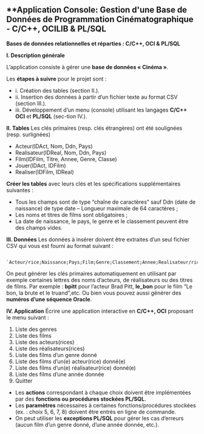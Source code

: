 ﻿## **Application Console: Gestion d'une Base de Données de Programmation Cinématographique - C/C++, OCILIB & PL/SQL
**Bases de données relationnelles et réparties : C/C++, OCI & PL/SQL**

**I.  Description générale**

L’application consiste à gérer une **base de données « Cinéma »**.

Les **étapes à suivre** pour le projet sont :

 - i. Création des tables (section II.).
 - ii. Insertion des données à partir d’un fichier texte au format CSV
   (section III.).
 - iii. Développement d’un menu (console) utilisant les langages **C/C++**
   **OCI** et **PL/SQL** (sec-tion IV.).

**II. Tables**
Les clés primaires (resp. clés étrangères) ont été soulignées (resp. surlignées) 
 - Acteur(IDAct, Nom, Ddn, Pays)
 - Realisateur(IDReal, Nom, Ddn, Pays)
 - Film(IDFilm, Titre, Annee, Genre, Classe)
 - Jouer(IDAct, IDFilm)
 - Realiser(IDFilm, IDReal)

**Créer les tables** avec leurs clés et les spécifications supplémentaires suivantes :
 - Tous les champs sont de type “chaîne de caractères” sauf Ddn (date de
   naissance) de type date – Longueur maximale de 64 caractères ;
 - Les noms et titres de films sont obligatoires ;
 - La date de naissance, le pays, le genre et le classement peuvent être
   des champs vides.

**III. Données**
Les données à insérer doivent être extraites d’un seul fichier CSV qui vous est fourni au format suivant :
   

     `Acteur/rice;Naissance;Pays;Film;Genre;Classement;Annee;Realisateur/rice;Naissance;Pays`

On peut générer les clés primaires automatiquement en utilisant par exemple certaines lettres des noms d’acteurs, de réalisateurs ou des titres de films.
Par exemple : **bpitt** pour l’acteur Brad Pitt, **le_bon** pour le film “Le bon, la brute et le truand”,etc.
Ou bien vous pouvez aussi générer des **numéros d’une séquence Oracle**.

**IV. Application**
Écrire une application interactive en **C/C++, OCI** proposant le menu suivant :

 1. Liste des genres
 2. Liste des films
 3. Liste des acteurs(rices)
 4. Liste des réalisateurs(rices)
 5. Liste des films d’un genre donné
 6. Liste des films d’un(e) acteur(rice) donné(e)
 7. Liste des films d’un(e) réalisateur(rice) donné(e)
 8. Liste des films d’une année donnée
 9. Quitter


- Les **actions** correspondant à chaque choix doivent être implémentées par des **fonctions ou procédures stockées PL/SQL**.
- Les **paramètres** nécessaires à certaines fonctions/procédures stockées (ex. : choix 5, 6, 7, 8) doivent être entrés en ligne de commande.
- On peut utiliser les **exceptions PL/SQL** pour gérer les cas d’erreurs (aucun film d’un genre donné, d’une année donnée, etc.).
